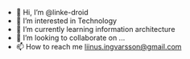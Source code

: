 - 👋 Hi, I’m @linke-droid
- 👀 I’m interested in Technology
- 🌱 I’m currently learning information architecture 
- 💞️ I’m looking to collaborate on ...
- 📫 How to reach me liinus.ingvarsson@gmail.com

<!---
linke-droid/linke-droid is a ✨ special ✨ repository because its `README.md` (this file) appears on your GitHub profile.
You can click the Preview link to take a look at your changes.
--->
